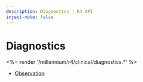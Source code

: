 ```yaml
---
description: Diagnostics | R4 API
inject-note: false
---
```


# Diagnostics

<%= render '/millennium/r4/clinical/diagnostics.*' %>

* [Observation](/millennium/r4/clinical/diagnostics/observation)

